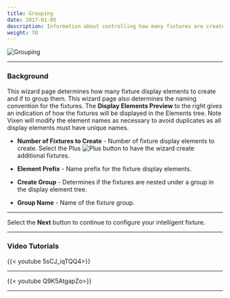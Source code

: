 ```yaml
---
title: Grouping
date: 2017-01-05
description: Information about controlling how many fixtures are created and if they are grouped.
weight: 70 
---
```


![Grouping](/images/docs/usage/display-setup/display-elements/intelligent-fixture-wizard/Grouping.png)

---
### Background

This wizard page determines how many fixture display elements to create and if to group them.
This wizard page also determines the naming convention for the fixtures.
The **Display Elements Preview** to the right gives an indication of how the fixtures will be displayed in the Elements tree.
Note Vixen will modify the element names as necessary to avoid duplicates as all display elements must have unique names.

* **Number of Fixtures to Create** - Number of fixture display elements to create.
                                     Select the Plus ![Plus](/images/docs/usage/display-setup/display-elements/intelligent-fixture-wizard/Plus.png) button to have the wizard create additional fixtures.

* **Element Prefix** - Name prefix for the fixture display elements.

* **Create Group** - Determines if the fixtures are nested under a group in the display element tree.

* **Group Name** - Name of the fixture group.

---

Select the **Next** button to continue to configure your intelligent fixture.

---

### Video Tutorials

{{< youtube 5sCJ_iqTQQ4>}}

---

{{< youtube Q9K5AtgapZo>}}

---


